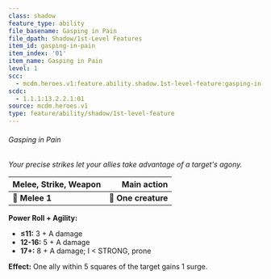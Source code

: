 ```yaml
---
class: shadow
feature_type: ability
file_basename: Gasping in Pain
file_dpath: Shadow/1st-Level Features
item_id: gasping-in-pain
item_index: '01'
item_name: Gasping in Pain
level: 1
scc:
  - mcdm.heroes.v1:feature.ability.shadow.1st-level-feature:gasping-in-pain
scdc:
  - 1.1.1:13.2.2.1:01
source: mcdm.heroes.v1
type: feature/ability/shadow/1st-level-feature
---
```


###### Gasping in Pain

*Your precise strikes let your allies take advantage of a target's agony.*

| **Melee, Strike, Weapon** |     **Main action** |
| ------------------------- | ------------------: |
| **📏 Melee 1**            | **🎯 One creature** |

**Power Roll + Agility:**

- **≤11:** 3 + A damage
- **12-16:** 5 + A damage
- **17+:** 8 + A damage; I < STRONG, prone

**Effect:** One ally within 5 squares of the target gains 1 surge.
